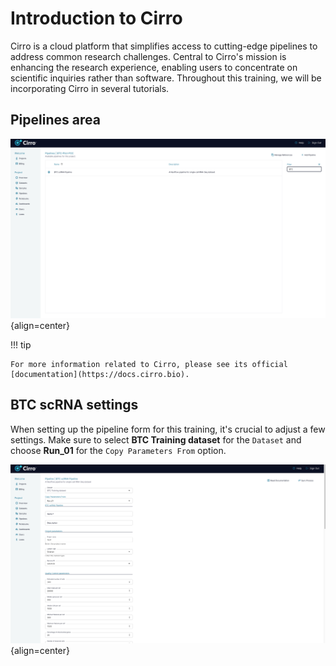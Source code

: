 # Introduction to Cirro

Cirro is a cloud platform that simplifies access to cutting-edge pipelines to address common research challenges. Central to Cirro's mission is enhancing the research experience, enabling users to concentrate on scientific inquiries rather than software. Throughout this training, we will be incorporating Cirro in several tutorials.

## Pipelines area

![Image caption](figures/ciro-interface-step1.png){align=center}


!!! tip

    For more information related to Cirro, please see its official [documentation](https://docs.cirro.bio).

## BTC scRNA settings

When setting up the pipeline form for this training, it's crucial to adjust a few settings. Make sure to select **BTC Training dataset** for the `Dataset` and choose **Run_01** for the `Copy Parameters From` option.

![Image caption](figures/ciro-interface-step2.png){align=center}
